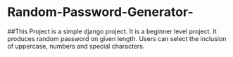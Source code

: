 # Random-Password-Generator-
##This Project is a simple django project. It is a beginner level project. It produces random password on given length. Users can select the inclusion of uppercase, numbers and special characters.
